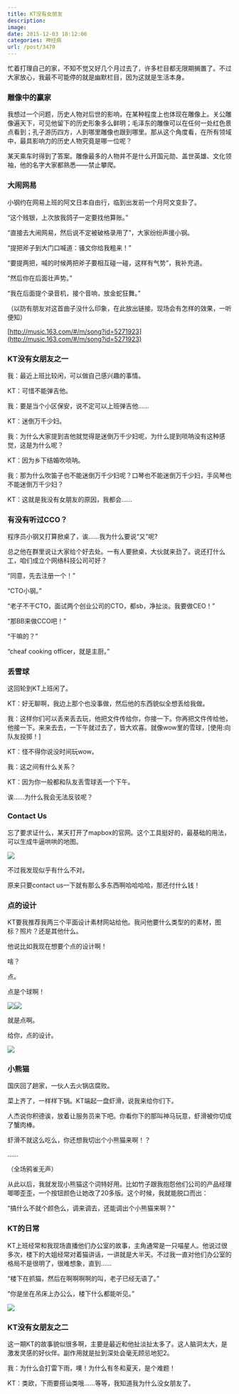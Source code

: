 ```yaml
---
title: KT没有女朋友
description: 
image: 
date: 2015-12-03 18:12:00
categories: 神经病
url: /post/3470
---
```


忙着打理自己的家，不知不觉又好几个月过去了，许多栏目都无限期搁置了。不过大家放心，我最不可能停的就是幽默栏目，因为这就是生活本身。

### 雕像中的赢家

我想过一个问题，历史人物对后世的影响，在某种程度上也体现在雕像上。关公雕像遍天下，可见他留下的历史形象多么鲜明；毛泽东的雕像可以在任何一处红色景点看到；孔子游历四方，人到哪里雕像也跟到哪里。那从这个角度看，在所有领域中，最具影响力的历史人物究竟是哪一位呢？

某天乘车时得到了答案。雕像最多的人物并不是什么开国元勋、盖世英雄、文化领袖，他的名字大家都熟悉——禁止攀爬。

### 大闹网易

小钢约在网易上班的阿文日本自由行，临到出发前一个月阿文变卦了。

“这个贱银，上次放我鸽子一定要找他算账。”

“直接去大闹网易，然后说不定被破格录用了”，大家纷纷声援小钢。

“提把斧子到大门口喊道：骚文你给我粗来！”

“要提两把，喊的时候两把斧子要相互碰一碰，这样有气势”，我补充道。

“然后你在后面壮声势。”

“我在后面提个录音机，接个音响，放金蛇狂舞。”

（以防有朋友对这首曲子没什么印象，在此放出链接。现场会有怎样的效果，一听便知）

[http://music.163.com/#/m/song?id=5271923](http://music.163.com/#/m/song?id=5271923)

### KT没有女朋友之一

我：最近上班比较闲，可以做自己感兴趣的事情。

KT：可惜不能弹吉他。

我：要是当个小区保安，说不定可以上班弹吉他…… 

KT：迷倒万千少妇。

我：为什么大家提到吉他就觉得是迷倒万千少妇呢，为什么提到唢呐没有这种感觉，这是为什么呢？

KT：因为乡下结婚吹唢呐。

我：那为什么吹笛子也不能迷倒万千少妇呢？口琴也不能迷倒万千少妇，手风琴也不能迷倒万千少妇？

KT：这就是我没有女朋友的原因，我都会……

### 有没有听过CCO？

程序员小钢又打算掀桌了，诶……我为什么要说“又”呢?

总之他在群里说让大家给个好去处。一有人要掀桌，大伙就来劲了。说还打什么工，咱们成立个网络科技公司可好？

“同意，先去注册一个！”

“CTO小钢。”

“老子不干CTO，面试两个创业公司的CTO，都sb，净扯淡。我要做CEO！”

“那BB来做CCO吧！”

“干嘛的？”

“cheaf cooking officer，就是主厨。”

### 丢雪球

这回轮到KT上班闲了。

KT：好无聊啊，我边上那个也没事做，然后他的东西貌似全想丢给我做。

我：这样你们可以丢来丢去玩，他把文件传给你，你接一下。你再把文件传给他，他接一下。来来去去，一下午就过去了，皆大欢喜。就像wow里的雪球，[使用:向队友投掷！]

KT：怪不得你说没时间玩wow。

我：这之间有什么关系？

KT：因为你一般都和队友丢雪球丢一个下午。

诶……为什么我会无法反驳呢？

### Contact Us

忘了要求证什么，某天打开了mapbox的官网。这个工具挺好的，最基础的用法，可以生成牛逼哄哄的地图。

![](https://storageapi.fleek.co/0a3a8890-e65e-47ce-93d7-0442b9209d38-bucket/blog/posts/2015-12/12-03/1.png)

不过我发现似乎有什么不对。

原来只要contact us一下就有那么多东西啊哈哈哈哈，那还付什么钱！

### 点的设计

KT要我推荐我两三个平面设计素材网站给他。我问他要什么类型的的素材，图标？照片？还是其他什么。

他说比如我现在想要个点的设计啊！

啥？

点。

点是个球啊！

![](https://storageapi.fleek.co/0a3a8890-e65e-47ce-93d7-0442b9209d38-bucket/blog/posts/2015-12/12-03/2.png)![](https://storageapi.fleek.co/0a3a8890-e65e-47ce-93d7-0442b9209d38-bucket/blog/posts/2015-12/12-03/3.jpg)

就是点啊。

给你，点的设计。

![](https://storageapi.fleek.co/0a3a8890-e65e-47ce-93d7-0442b9209d38-bucket/blog/posts/2015-12/12-03/4.png)

### 小熊猫

国庆回了趟家，一伙人去火锅店腐败。

菜上齐了，一样样下锅。KT端起一盘虾滑，说我来给你们下。

人杰说你积德诶，放着让服务员来下吧。你看你下的那叫神马玩意，虾滑被你切成了蟹肉棒。

虾滑不就这么吃么，你还想我切出个小熊猫来啊！？

……

（全场鸦雀无声）

从此以后，我就发现小熊猫这个词特好用。比如竹子跟我抱怨他们公司的产品经理唧唧歪歪，一个按钮颜色让她改了20多版。这个时候，我就能脱口而出：

“搞什么不就个颜色么，调来调去，还能调出个小熊猫来啊？”

### KT的日常

KT上班经常和我现场直播他们办公室的故事，主角通常是一只喵星人。他说过很多次，楼下的大姐经常对着猫讲话，一讲就是大半天。不过我一直对他们办公室的格局不是很明了，很难想象，直到……

“楼下在抓猫，然后在啊啊啊啊的叫，老子已经无语了。”

“你是坐在吊床上办公么，楼下什么都能听见。”

![](https://storageapi.fleek.co/0a3a8890-e65e-47ce-93d7-0442b9209d38-bucket/blog/posts/2015-12/12-03/5.png)

### KT没有女朋友之二

这一期KT的故事貌似很多啊，主要是最近和他扯淡扯太多了。这人脑洞太大，是激发灵感的好伙伴。副作用就是扯到深处会毫无顾忌地犯2。

我：为什么会打雷下雨，噢！为什么有冬和夏天，是个难题！

KT：类欧，下雨要搭讪类哦……等等，我知道我为什么没女朋友了。